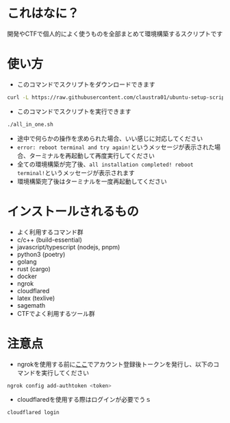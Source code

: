 # これはなに？
開発やCTFで個人的によく使うものを全部まとめて環境構築するスクリプトです

# 使い方

- このコマンドでスクリプトをダウンロードできます
```sh
curl -L https://raw.githubusercontent.com/claustra01/ubuntu-setup-scripts/main/all_in_one.sh -o all_in_one.sh && chmod +x all_in_one.sh
```

- このコマンドでスクリプトを実行できます
```sh
./all_in_one.sh
```

- 途中で何らかの操作を求められた場合、いい感じに対応してください
- `error: reboot terminal and try again!`というメッセージが表示された場合、ターミナルを再起動して再度実行してください
- 全ての環境構築が完了後、`all installation completed! reboot terminal!`というメッセージが表示されます
- 環境構築完了後はターミナルを一度再起動してください


# インストールされるもの
- よく利用するコマンド群
- c/c++ (build-essential)
- javascript/typescript (nodejs, pnpm)
- python3 (poetry)
- golang
- rust (cargo)
- docker
- ngrok
- cloudflared
- latex (texlive)
- sagemath
- CTFでよく利用するツール群


# 注意点

- ngrokを使用する前に[ここ](https://ngrok.com/)でアカウント登録後トークンを発行し、以下のコマンドを実行してください
```sh
ngrok config add-authtoken <token>
```

- cloudflaredを使用する際はログインが必要でうｓ
```sh
cloudflared login
```
